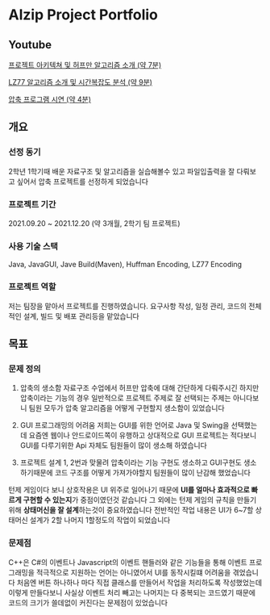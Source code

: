 # Alzip Project Portfolio

## Youtube
[프로젝트 아키텍쳐 및 허프만 알고리즘 소개 (약 7분)](https://www.youtube.com/watch?v=Jz10hZ6JuMo&)

[LZ77 알고리즘 소개 및 시간복잡도 분석 (약 9분)](https://www.youtube.com/watch?v=woR0gj9tdQc)

[압축 프로그램 시연 (약 4분)](https://www.youtube.com/watch?v=XePezKhsy8M)

## 개요

### 선정 동기

2학년 1학기때 배운 자료구조 및 알고리즘을 실습해볼수 있고 파일입출력을 잘 다뤄보고 싶어서 압축 프로젝트를 선정하게 되었습니다

### 프로젝트 기간

2021.09.20 ~ 2021.12.20 (약 3개월, 2학기 팀 프로젝트)

### 사용 기술 스택

Java, JavaGUI, Jave Build(Maven), Huffman Encoding, LZ77 Encoding


### 프로젝트 역할

저는 팀장을 맡아서 프로젝트를 진행하였습니다. 요구사항 작성, 일정 관리, 코드의 전체적인 설계, 빌드 및 배포 관리등을 맡았습니다

## 목표

### 문제 정의

1. 압축의 생소함
자료구조 수업에서 허프만 압축에 대해 간단하게 다뤄주시긴 하지만 압축이라는 기능의 경우 일반적으로 프로젝트 주제로 잘 선택되는 주제는 아니다보니 팀원 모두가 압축 알고리즘을 어떻게 구현할지 생소함이 있었습니다

2. GUI 프로그래밍의 어려움
저희는 GUI를 위한 언어로 Java 및 Swing을 선택했는데 요즘엔 웹이나 안드로이드쪽이 유행하고 상대적으로 GUI 프로젝트는 적다보니 GUI를 다루기위한 Api 자체도 팀원들이 많이 생소해 하였습니다

3. 프로젝트 설계
1, 2번과 맞물려 압축이라는 기능 구현도 생소하고 GUI구현도 생소하기때문에 코드 구조를 어떻게 가져가야할지 팀원들이 많이 난감해 했었습니다 

턴제 게임이다 보니 상호작용은 UI 위주로 일어나기 때문에 **UI를 얼마나 효과적으로 빠르게 구현할 수 있는지**가 중점이였던것 같습니다 그 외에는 턴제 게임의 규칙을 만들기 위해 **상태머신을
잘 설계**하는것이 중요하였습니다 전반적인 작업 내용은 UI가 6~7할 상태머신 설계가 2할 나머지 1할정도의 작업이 되었습니다

### 문제점

C++은 C#의 이벤트나 Javascript의 이벤트 핸들러와 같은 기능들을 통해 이벤트 프로그래밍을 적극적으로 지원하는 언어는 아니였어서 UI를 동작시킬떄 어려움을 겪었습니다 처음엔 버튼 하나하나
마다 직접 클래스를 만들어서 작업을 처리하도록 작성했었는데 이렇게 만들다보니 사실상 이벤트 처리 빼고는 나머지는 다 중복되는 코드였기 때문에 코드의 크기가 쓸데없이 커진다는 문제점이
있었습니다



